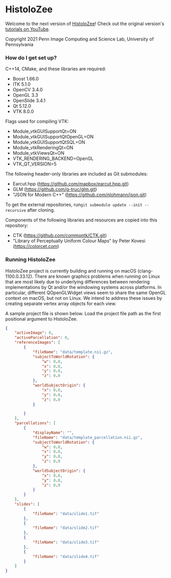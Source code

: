 # HistoloZee #

Welcome to the next version of [HistoloZee](http://picsl.upenn.edu/software/histolozee)! Check out the original version's [tutorials on YouTube](https://www.youtube.com/playlist?list=PL68v8FP_IVlg2tCgJXrsO3UHve1q9wLjI).

Copyright 2021 Penn Image Computing and Science Lab, University of Pennsylvania

### How do I get set up? ###

C++14, CMake, and these libraries are required:

* Boost 1.66.0
* ITK 5.1.0
* OpenCV 3.4.0
* OpenGL 3.3
* OpenSlide 3.4.1
* Qt 5.12.0
* VTK 8.0.0

Flags used for compiling VTK:

* Module_vtkGUISupportQt=ON
* Module_vtkGUISupportQtOpenGL=ON
* Module_vtkGUISupportQtSQL=ON
* Module_vtkRenderingQt=ON
* Module_vtkViewsQt=ON
* VTK_RENDERING_BACKEND=OpenGL
* VTK_QT_VERSION=5

The following header-only libraries are included as Git submodules:

* Earcut.hpp (https://github.com/mapbox/earcut.hpp.git)
* GLM (https://github.com/g-truc/glm.git)
* "JSON for Modern C++" (https://github.com/nlohmann/json.git)

To get the external repositories, run`git submodule update --init --recursive` after cloning.

Components of the following libraries and resources are copied into this repository:

* CTK (https://github.com/commontk/CTK.git)
* "Library of Perceptually Uniform Colour Maps" by Peter Kovesi (https://colorcet.com)


### Running HistoloZee

HistoloZee project is currently building and running on macOS (clang-1100.0.33.12). There are known graphics problems when running on Linux that are most likely due to underlying differences between rendering implementations by Qt and/or the windowing systems across platforms. In particular, different QOpenGLWidget views seem to share the same OpenGL context on macOS, but not on Linux. We intend to address these issues by creating separate vertex array objects for each view.

A sample project file is shown below. Load the project file path as the first positional argument to HistoloZee.

```JSON
{
    "activeImage": 0,
    "activeParcellation": 0,
    "referenceImages": [
        {
            "fileName": "data/template.nii.gz",
            "subjectToWorldRotation": {
                "w": 0.0,
                "x": 0.0,
                "y": 0.0,
                "z": 0.0
            },
            "worldSubjectOrigin": {
                "x": 0.0,
                "y": 0.0,
                "z": 0.0
            }

        }
    ],
    "parcellations": [
        {
            "displayName": "",
            "fileName": "data/template_parcellation.nii.gz",
            "subjectToWorldRotation": {
                "w": 0.0,
                "x": 0.0,
                "y": 0.0,
                "z": 0.0
            },
            "worldSubjectOrigin": {
                "x": 0.0,
                "y": 0.0,
                "z": 0.0
            }
        }
    ],
    "slides": [
        {
            "fileName": "data/slide1.tif"
        },
        {
            "fileName": "data/slide2.tif"
        },
        {
            "fileName": "data/slide3.tif"
        },
        {
            "fileName": "data/slide4.tif"
        }
    ]
}
```
